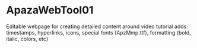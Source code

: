 # ApazaWebTool01
Editable webpage for creating detailed content around video tutorial adds: timestamps, hyperlinks, icons, special fonts (ApzMmp.ttf), formatting (bold, italic, colors, etc)
